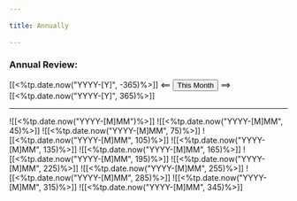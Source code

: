 --- 
title: Annually 
---
### Annual Review:

[[<%tp.date.now("YYYY-[Y]", -365)%>]] <== <button class="date_button_today">This Month</button> ==> [[<%tp.date.now("YYYY-[Y]", 365)%>]]

---

![[<%tp.date.now("YYYY-[M]MM")%>]]
![[<%tp.date.now("YYYY-[M]MM", 45)%>]]
![[<%tp.date.now("YYYY-[M]MM", 75)%>]]
![[<%tp.date.now("YYYY-[M]MM", 105)%>]]
![[<%tp.date.now("YYYY-[M]MM", 135)%>]]
![[<%tp.date.now("YYYY-[M]MM", 165)%>]]
![[<%tp.date.now("YYYY-[M]MM", 195)%>]]
![[<%tp.date.now("YYYY-[M]MM", 225)%>]]
![[<%tp.date.now("YYYY-[M]MM", 255)%>]]
![[<%tp.date.now("YYYY-[M]MM", 285)%>]]
![[<%tp.date.now("YYYY-[M]MM", 315)%>]]
![[<%tp.date.now("YYYY-[M]MM", 345)%>]]
